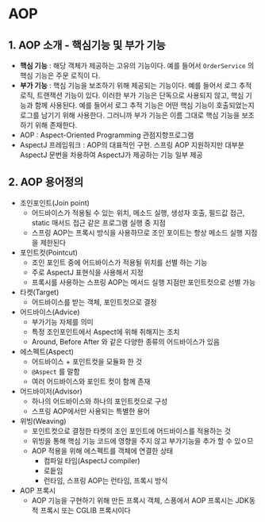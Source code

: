 # AOP

## 1. AOP 소개 - 핵심기능 및 부가 기능

* **핵심 기능** : 해당 객체가 제공하는 고유의 기능이다. 예를 들어서 `OrderService` 의 핵심 기능은 주문 로직이
다.
* **부가 기능** : 핵심 기능을 보조하기 위해 제공되는 기능이다. 예를 들어서 로그 추적 로직, 트랜잭션 기능이 있다. 이러한 부가 기능은 단독으로 사용되지 않고, 핵심 기능과 함께 사용된다. 예를 들어서 로그 추적 기능은 어떤 핵심 기능이 호출되었는지 로그를 남기기 위해 사용한다. 그러니까 부가 기능은 이름 그대로 핵심 기능을 보조하기
위해 존재한다. 
* AOP : Aspect-Oriented Programming 관점지향프로그램
* AspectJ 프레임워크 : AOP의 대표적인 구현. 스프링 AOP 지원하지만 대부분 AspectJ 문번을 차용하여 AspectJ가 제공하는 기능 일부 제공

## 2. AOP 용어정의
  * 조인포인트(Join point)
    *  어드바이스가 적용될 수 있는 위치, 메소드 실행, 생성자 호출, 필드값 접근, static 매서드 접근 같은 프로그램 실행 중 지점
    * 스프링 AOP는 프록시 방식을 사용하므로 조인 포이트는 항상 메소드 실행 지점을 제한된다
  * 포인트컷(Pointcut)
    * 조인 포인트 중에 어드바이스가 적용될 위치를 선별 하는 기능
    * 주로 AspectJ 표현식을 사용해서 지정
    * 프록시를 사용하는 스프링 AOP는 메서드 실행 지점만 포인트컷으로 선별 가능
  * 타켓(Target)
    *  어드바이스를 받는 객체, 포인트컷으로 결정
  * 어드바이스(Advice)
    * 부가기능 자체를 의미
    * 특정 조인포인트에서 Aspect에 위해 취해지는 조치
    * Around, Before After 와 같은 다양한 종류의 어드바이스가 있음
  * 에스펙트(Aspect)
    * 어드바이스 + 포인트컷을 모듈화 한 것
    * ``@Aspect`` 를 말함
    * 여러 어드바이스와 포인트 컷이 함께 존재
  * 어드바이저(Advisor)
    * 하나의 어드바이스와 하나의 포인트컷으로 구성
    * 스프링 AOP에서만 사용되는 특별한 용어
  * 위빙(Weaving)
    * 포인트컷으로 결정한 타켓의 조인 포인트에 어드바이스를 적용하는 것
    * 위빙을 통해 핵심 기능 코드에 영향을 주지 않고 부가기능을 추가 할 수 있ㅇ므
    * AOP 적용을 위해 에스펙트를 객체에 연결한 상태
      * 컴파일 타임(AspectJ compiler)
      * 로듵임
      * 런타임, 스프링 AOP는 런타임, 프록시 방식
  * AOP 프록시
    * AOP 기능을 구현하기 위해 만든 프록시 객체, 스픙에서 AOP 프록시는 JDK동적 프록시 또는 CGLIB 프록시이다

